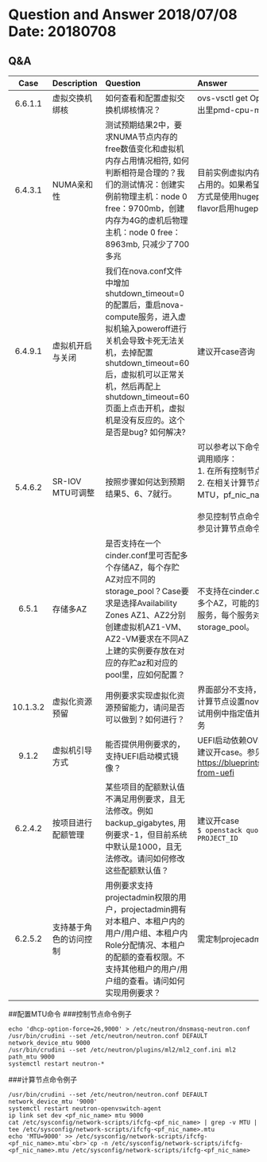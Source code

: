 # Question and Answer 2018/07/08 Date: 20180708

## Q&A
|Case|Description|Question|Answer|
|:--:|:----------|:-------|:-----|
|6.6.1.1|虚拟交换机绑核|如何查看和配置虚拟交换机绑核情况？|ovs-vsctl get Open_vSwitch . other_config，检查输出里pmd-cpu-mask相关部分
|6.4.3.1|NUMA亲和性|测试预期结果2中，要求NUMA节点内存的free数值变化和虚拟机内存占用情况相符, 如何判断相符是合理的？我们的测试情况：创建实例前物理主机：node 0 free：9700mb，创建内存为4G的虚机后物理主机：node 0 free：8963mb, 只减少了700多兆|目前实例虚拟内存占用的物理内存默认不是分配即独享占用的。如果希望分配时独享占用物理内存一个可能的方式是使用hugepage，物理节点启用hugepage，flavor启用hugepage
|6.4.9.1|虚拟机开启与关闭|我们在nova.conf文件中增加shutdown_timeout=0的配置后，重启nova-compute服务，进入虚拟机输入poweroff进行关机会导致卡死无法关机，去掉配置shutdown_timeout=60后，虚拟机可以正常关机，然后再配上shutdown_timeout=60页面上点击开机，虚拟机是没有反应的。这个是否是bug? 如何解决?|建议开case咨询
|5.4.6.2|SR-IOV MTU可调整|按照步骤如何达到预期结果5、6、7就行。|可以参考以下命令包装脚本<br>调用顺序：<br>1. 在所有控制节点上执行控制节点命令，参数为MTU<br>2. 在相关计算节点上执行计算节点命令，参数为MTU，pf_nic_name<br><br>参见控制节点命令例子<br>参见计算节点命令例子
|6.5.1|存储多AZ|是否支持在一个cinder.conf里可否配多个存储AZ，每个存贮AZ对应不同的storage_pool？Case要求是选择Availability Zones AZ1、AZ2分别创建虚拟机AZ1-VM、AZ2-VM要求在不同AZ上建的实例要存放在对应的存贮az和对应的pool里，应如何配置？|不支持在cinder.conf里storage_availability_zone设置多个AZ，可能的实现逻辑是配置多个cinder-volume服务，每个服务对应不同的AZ，每个AZ有自己的storage_pool。
|10.1.3.2|虚拟化资源预留|用例要求实现虚拟化资源预留能力，请问是否可以做到？如何进行？|界面部分不支持，手工设置方法为对于AZ1下HA1所有计算节点设置nova.conf中的cpu_allocation_ratio为测试用例中指定值并重启openstack-nova-compute服务
|9.1.2|虚拟机引导方式|能否提供用例要求的，支持UEFI启动模式镜像？|UEFI启动依赖OVMF，目前OSP10尚不支持OVMF。建议开case。参见：https://blueprints.launchpad.net/nova/+spec/boot-from-uefi
|6.2.4.2|按项目进行配额管理|某些项目的配额默认值不满足用例要求，且无法修改。例如backup_gigabytes, 用例要求-1，但目前系统中默认是1000，且无法修改。请问如何修改这些配额默认值？|建议开case<br>`$ openstack quota set --backup-gigabytes -1 PROJECT_ID` 
|6.2.5.2|支持基于角色的访问控制|用例要求支持projectadmin权限的用户，projectadmin拥有对本租户、本租户内的用户/用户组、本租户内Role分配情况、本租户的配额的查看权限。不支持其他租户的用户/用户组的查看。请问如何实现用例要求？|需定制projecadmin角色，具体设置建议开case

##配置MTU命令
###控制节点命令例子
```
echo 'dhcp-option-force=26,9000' > /etc/neutron/dnsmasq-neutron.conf
/usr/bin/crudini --set /etc/neutron/neutron.conf DEFAULT network_device_mtu 9000
/usr/bin/crudini --set /etc/neutron/plugins/ml2/ml2_conf.ini ml2 path_mtu 9000
systemctl restart neutron-*
```
###计算节点命令例子
```
/usr/bin/crudini --set /etc/neutron/neutron.conf DEFAULT network_device_mtu '9000'
systemctl restart neutron-openvswitch-agent
ip link set dev <pf_nic_name> mtu 9000
cat /etc/sysconfig/network-scripts/ifcfg-<pf_nic_name> | grep -v MTU | tee /etc/sysconfig/network-scripts/ifcfg-<pf_nic_name>.mtu
echo 'MTU=9000' >> /etc/sysconfig/network-scripts/ifcfg-<pf_nic_name>.mtu`<br>`cp -n /etc/sysconfig/network-scripts/ifcfg-<pf_nic_name>.mtu /etc/sysconfig/network-scripts/ifcfg-<pf_nic_name>
```
